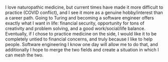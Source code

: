 I love naturopathic medicine, but current times have made it more difficult to practice (COVID conflict), and I see it more as a genuine hobby/interest than a career path. Going to Turing and becoming a software engineer offers exactly what I want in life: financial security, opportunity for tons of creativity and problem solving, and a good work/social/life balance. Eventually, if I chose to practice medicine on the side, I would like it to be completely untied to financial concerns, and truly because I like to help people. Software engineering I know one day will allow me to do that, and additionally I hope to merge the two fields and create a situation in which I can mesh the two.

